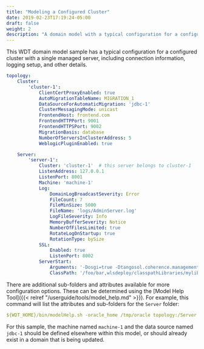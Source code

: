 ```yaml
---
title: "Modeling a Configured Cluster"
date: 2019-02-23T17:19:24-05:00
draft: false
weight: 2
description: "A domain model with a typical configuration for a configured cluster."
---
```


This WDT domain model sample has a typical configuration for a configured cluster with a single managed server, including connection information, logging setup, and other details.

```yaml
topology:
    Cluster:
        'cluster-1':
            ClientCertProxyEnabled: true
            AutoMigrationTableName: MIGRATION_1
            DataSourceForAutomaticMigration: 'jdbc-1'
            ClusterMessagingMode: unicast
            FrontendHost: frontend.com
            FrontendHTTPPort: 9001
            FrontendHTTPSPort: 9002
            MigrationBasis: database
            NumberOfServersInClusterAddress: 5
            WeblogicPluginEnabled: true

    Server:
        'server-1':
            Cluster: 'cluster-1'  # this server belongs to cluster-1
            ListenAddress: 127.0.0.1
            ListenPort: 8001
            Machine: 'machine-1'
            Log:
                DomainLogBroadcastSeverity: Error
                FileCount: 7
                FileMinSize: 5000
                FileName: 'logs/AdminServer.log'
                LogFileSeverity: Info
                MemoryBufferSeverity: Notice
                NumberOfFilesLimited: true
                RotateLogOnStartup: true
                RotationType: bySize
            SSL:
                Enabled: true
                ListenPort: 8002
            ServerStart:
                Arguments: '-Dosgi=true -Dtangosol.coherence.management=all'
                ClassPath: '/foo/bar,wlsdeploy/classpathLibraries/mylib.jar'
```
There are additional sub-folders and attributes available for more configuration options. These can be determined using the [Model Help Tool]({{< relref "/userguide/tools/model_help.md" >}}). For example, this command will list the attributes and sub-folders for the `Server` folder:
```yaml
${WDT_HOME}/bin/modelHelp.sh -oracle_home /tmp/oracle topology:/Server
```

For this sample, the machine named `machine-1` and the data source named `jdbc-1` should be defined elsewhere within this model, or should already exist in a domain that is being updated.
